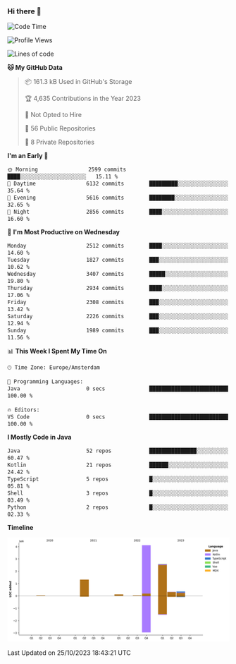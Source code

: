 ### Hi there 👋


<!--START_SECTION:waka-->
![Code Time](http://img.shields.io/badge/Code%20Time-3%2C583%20hrs%2049%20mins-blue)

![Profile Views](http://img.shields.io/badge/Profile%20Views-1-blue)

![Lines of code](https://img.shields.io/badge/From%20Hello%20World%20I%27ve%20Written-8.9%20million%20lines%20of%20code-blue)

**🐱 My GitHub Data** 

> 📦 161.3 kB Used in GitHub's Storage 
 > 
> 🏆 4,635 Contributions in the Year 2023
 > 
> 🚫 Not Opted to Hire
 > 
> 📜 56 Public Repositories 
 > 
> 🔑 8 Private Repositories 
 > 
**I'm an Early 🐤** 

```text
🌞 Morning                2599 commits        ████░░░░░░░░░░░░░░░░░░░░░   15.11 % 
🌆 Daytime                6132 commits        █████████░░░░░░░░░░░░░░░░   35.64 % 
🌃 Evening                5616 commits        ████████░░░░░░░░░░░░░░░░░   32.65 % 
🌙 Night                  2856 commits        ████░░░░░░░░░░░░░░░░░░░░░   16.60 % 
```
📅 **I'm Most Productive on Wednesday** 

```text
Monday                   2512 commits        ████░░░░░░░░░░░░░░░░░░░░░   14.60 % 
Tuesday                  1827 commits        ███░░░░░░░░░░░░░░░░░░░░░░   10.62 % 
Wednesday                3407 commits        █████░░░░░░░░░░░░░░░░░░░░   19.80 % 
Thursday                 2934 commits        ████░░░░░░░░░░░░░░░░░░░░░   17.06 % 
Friday                   2308 commits        ███░░░░░░░░░░░░░░░░░░░░░░   13.42 % 
Saturday                 2226 commits        ███░░░░░░░░░░░░░░░░░░░░░░   12.94 % 
Sunday                   1989 commits        ███░░░░░░░░░░░░░░░░░░░░░░   11.56 % 
```


📊 **This Week I Spent My Time On** 

```text
🕑︎ Time Zone: Europe/Amsterdam

💬 Programming Languages: 
Java                     0 secs              █████████████████████████   100.00 % 

🔥 Editors: 
VS Code                  0 secs              █████████████████████████   100.00 % 
```

**I Mostly Code in Java** 

```text
Java                     52 repos            ███████████████░░░░░░░░░░   60.47 % 
Kotlin                   21 repos            ██████░░░░░░░░░░░░░░░░░░░   24.42 % 
TypeScript               5 repos             █░░░░░░░░░░░░░░░░░░░░░░░░   05.81 % 
Shell                    3 repos             █░░░░░░░░░░░░░░░░░░░░░░░░   03.49 % 
Python                   2 repos             █░░░░░░░░░░░░░░░░░░░░░░░░   02.33 % 
```



**Timeline**

![Lines of Code chart](https://raw.githubusercontent.com/powercasgamer/powercasgamer/master/assets/bar_graph.png)


 Last Updated on 25/10/2023 18:43:21 UTC
<!--END_SECTION:waka-->

